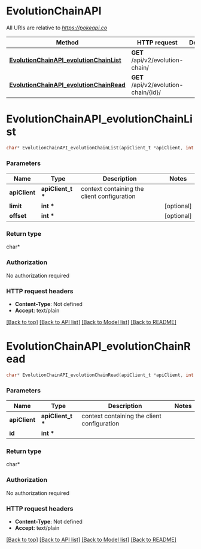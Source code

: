 # EvolutionChainAPI

All URIs are relative to *https://pokeapi.co*

Method | HTTP request | Description
------------- | ------------- | -------------
[**EvolutionChainAPI_evolutionChainList**](EvolutionChainAPI.md#EvolutionChainAPI_evolutionChainList) | **GET** /api/v2/evolution-chain/ | 
[**EvolutionChainAPI_evolutionChainRead**](EvolutionChainAPI.md#EvolutionChainAPI_evolutionChainRead) | **GET** /api/v2/evolution-chain/{id}/ | 


# **EvolutionChainAPI_evolutionChainList**
```c
char* EvolutionChainAPI_evolutionChainList(apiClient_t *apiClient, int *limit, int *offset);
```

### Parameters
Name | Type | Description  | Notes
------------- | ------------- | ------------- | -------------
**apiClient** | **apiClient_t \*** | context containing the client configuration |
**limit** | **int \*** |  | [optional] 
**offset** | **int \*** |  | [optional] 

### Return type

char*



### Authorization

No authorization required

### HTTP request headers

 - **Content-Type**: Not defined
 - **Accept**: text/plain

[[Back to top]](#) [[Back to API list]](../README.md#documentation-for-api-endpoints) [[Back to Model list]](../README.md#documentation-for-models) [[Back to README]](../README.md)

# **EvolutionChainAPI_evolutionChainRead**
```c
char* EvolutionChainAPI_evolutionChainRead(apiClient_t *apiClient, int *id);
```

### Parameters
Name | Type | Description  | Notes
------------- | ------------- | ------------- | -------------
**apiClient** | **apiClient_t \*** | context containing the client configuration |
**id** | **int \*** |  | 

### Return type

char*



### Authorization

No authorization required

### HTTP request headers

 - **Content-Type**: Not defined
 - **Accept**: text/plain

[[Back to top]](#) [[Back to API list]](../README.md#documentation-for-api-endpoints) [[Back to Model list]](../README.md#documentation-for-models) [[Back to README]](../README.md)

